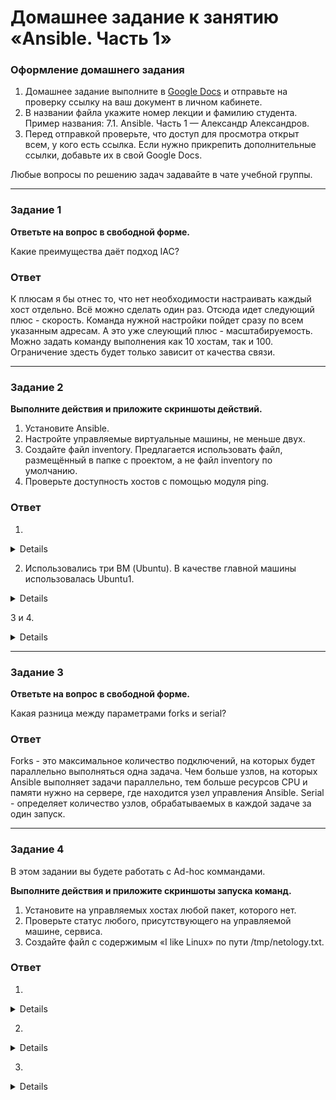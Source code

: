 # Домашнее задание к занятию «Ansible. Часть 1»

### Оформление домашнего задания

1. Домашнее задание выполните в [Google Docs](https://docs.google.com/) и отправьте на проверку ссылку на ваш документ в личном кабинете.  
1. В названии файла укажите номер лекции и фамилию студента. Пример названия: 7.1. Ansible. Часть 1 — Александр Александров.
1. Перед отправкой проверьте, что доступ для просмотра открыт всем, у кого есть ссылка. Если нужно прикрепить дополнительные ссылки, добавьте их в свой Google Docs.

Любые вопросы по решению задач задавайте в чате учебной группы.

---

### Задание 1

**Ответьте на вопрос в свободной форме.**

Какие преимущества даёт подход IAC?

### Ответ

К плюсам я бы отнес то, что нет необходимости настраивать каждый хост отдельно. Всё можно сделать один раз. Отсюда идет следующий плюс - скорость. Команда нужной настройки пойдет сразу по всем указанным адресам. А это уже слеующий плюс - масштабируемость. Можно задать команду выполнения как 10 хостам, так и 100. Ограничение здесть будет только зависит от качества связи.

---

### Задание 2 

**Выполните действия и приложите скриншоты действий.**

1. Установите Ansible.
2. Настройте управляемые виртуальные машины, не меньше двух.
3. Создайте файл inventory. Предлагается использовать файл, размещённый в папке с проектом, а не файл inventory по умолчанию.
4. Проверьте доступность хостов с помощью модуля ping.
 
### Ответ
1. 
<details>
  
![image](https://github.com/Ivashka80/Netology/assets/121082757/c5086bc4-324c-4896-ac24-bf19ba4035e7)
 
</details>


2. Использовались три ВМ (Ubuntu). В качестве главной машины использовалась Ubuntu1. 

<details>

![image](https://github.com/Ivashka80/Netology/assets/121082757/30b1a77a-b8a8-46b9-b6f2-12d0ebec6144)
 
![image](https://github.com/Ivashka80/Netology/assets/121082757/ef79dd00-37bd-4980-b5e4-98ce2eb1c7d9)
 
</details>

3 и 4.

<details>

![image](https://github.com/Ivashka80/Netology/assets/121082757/84f04987-3aea-4e3e-8c65-38550c9e99b5)
 
</details>

---

### Задание 3 

**Ответьте на вопрос в свободной форме.**

Какая разница между параметрами forks и serial? 

### Ответ

Forks - это максимальное количество подключений, на которых будет параллельно выполняться одна задача. Чем больше узлов, на которых Ansible выполняет задачи параллельно, тем больше ресурсов CPU и памяти нужно на сервере, где находится узел управления Ansible. 
Serial - определяет количество узлов, обрабатываемых в каждой задаче за один запуск. 

---

### Задание 4 

В этом задании вы будете работать с Ad-hoc коммандами.

**Выполните действия и приложите скриншоты запуска команд.**

1. Установите на управляемых хостах любой пакет, которого нет.
2. Проверьте статус любого, присутствующего на управляемой машине, сервиса. 
3. Создайте файл с содержимым «I like Linux» по пути /tmp/netology.txt.
 

 ### Ответ

1.
<details>

 ![image](https://github.com/Ivashka80/Netology/assets/121082757/1fb0e78e-256d-4a69-8612-9cf7a88cdf10)

</details>

2.
<details>

![image](https://github.com/Ivashka80/Netology/assets/121082757/6aaae8b6-224c-4699-832d-9bb8a2ca659a)
 
</details>

3.
<details>

![image](https://github.com/Ivashka80/Netology/assets/121082757/9cac1fc8-90a0-4fd0-b4a6-b356c7c14b09)
 
</details>
